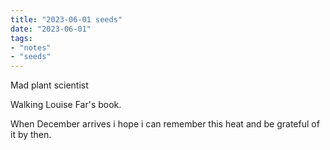 ```yaml
---
title: "2023-06-01 seeds"
date: "2023-06-01"
tags:
- "notes"
- "seeds"
---
```


Mad plant scientist

Walking Louise Far's book.

When December arrives i hope i can remember this heat and be grateful of it by then.